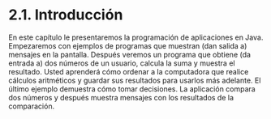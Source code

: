 # 2.1. Introducción

En este capítulo le presentaremos la programación de aplicaciones en Java. Empezaremos con ejemplos de programas que muestran (dan salida a) mensajes en la pantalla. Después veremos un programa que obtiene (da entrada a) dos números de un usuario, calcula la suma y muestra el resultado. Usted aprenderá cómo ordenar a la computadora que realice cálculos aritméticos y guardar sus resultados para usarlos más adelante. El último ejemplo demuestra cómo tomar decisiones. La aplicación compara dos números y después muestra mensajes con los resultados de la comparación.
